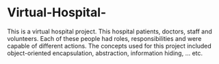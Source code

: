 # Virtual-Hospital-
This is a virtual hospital project. This hospital patients, doctors, staff and volunteers. Each of these people had roles,
responsibilities and were capable of different actions. The concepts used for this project included object-oriented encapsulation, 
abstraction, information hiding, ... etc.
